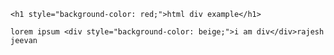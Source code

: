 <!DOCTYPE html>
<html lang="en">


<head>
    <meta charset="UTF-8">
    <meta name="viewport" content="width=device-width, initial-scale=1.0">
    <title>Document</title>
</head>
<body>

    <h1 style="background-color: red;">html div example</h1>

    lorem ipsum <div style="background-color: beige;">i am div</div>rajesh jeevan
    
</body>
</html>
